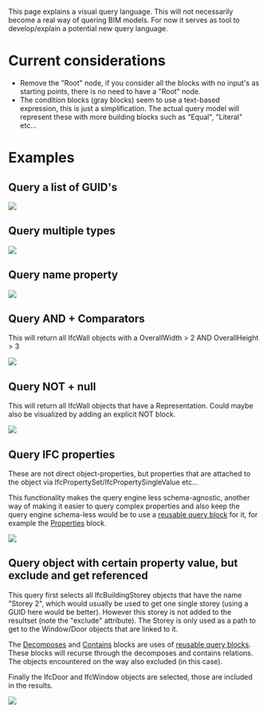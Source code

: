 This page explains a visual query language. This will not necessarily become a real way of quering BIM models. For now it serves as tool to develop/explain a potential new query language.

# Current considerations
- Remove the "Root" node, if you consider all the blocks with no input's as starting points, there is no need to have a "Root" node.
- The condition blocks (gray blocks) seem to use a text-based expression, this is just a simplification. The actual query model will represent these with more building blocks such as "Equal", "Literal" etc...

# Examples

## Query a list of GUID's

![](https://raw.githubusercontent.com/opensourceBIM/BIMserver/master/Documentation/img/queryguids.png)

## Query multiple types

![](https://raw.githubusercontent.com/opensourceBIM/BIMserver/master/Documentation/img/query2types.png)

## Query name property

![](https://raw.githubusercontent.com/opensourceBIM/BIMserver/master/Documentation/img/querynameproperty.png)

## Query AND + Comparators

This will return all IfcWall objects with a OverallWidth > 2 AND OverallHeight > 3

![](https://raw.githubusercontent.com/opensourceBIM/BIMserver/master/Documentation/img/queryand.png)

## Query NOT + null

This will return all IfcWall objects that have a Representation. Could maybe also be visualized by adding an explicit NOT block.

![](https://raw.githubusercontent.com/opensourceBIM/BIMserver/master/Documentation/img/querynotnull.png)

## Query IFC properties

These are not direct object-properties, but properties that are attached to the object via IfcPropertySet/IfcPropertySingleValue etc...

This functionality makes the query engine less schema-agnostic, another way of making it easier to query complex properties and also keep the query engine schema-less would be to use a [reusable query block](https://github.com/opensourceBIM/BIMserver/wiki/Reusable-query-%22Properties%22) for it, for example the [Properties](https://github.com/opensourceBIM/BIMserver/wiki/Reusable-query-%22Properties%22) block.

![](https://raw.githubusercontent.com/opensourceBIM/BIMserver/master/Documentation/img/querycomplexproperties.png)

## Query object with certain property value, but exclude and get referenced

This query first selects all IfcBuildingStorey objects that have the name "Storey 2", which would usually be used to get one single storey (using a GUID here would be better). However this storey is not added to the resultset (note the "exclude" attribute). The Storey is only used as a path to get to the Window/Door objects that are linked to it.

The [Decomposes](https://github.com/opensourceBIM/BIMserver/wiki/Reusable-query-%22Decomposes%22) and [Contains](https://github.com/opensourceBIM/BIMserver/wiki/Reusable-query-%22Contains%22) blocks are uses of [reusable query blocks](https://github.com/opensourceBIM/BIMserver/wiki/Reusable-query-blocks). These blocks will recurse through the decomposes and contains relations. The objects encountered on the way also excluded (in this case).

Finally the IfcDoor and IfcWindow objects are selected, those are included in the results.

![](https://raw.githubusercontent.com/opensourceBIM/BIMserver/master/Documentation/img/query1storeywindowsanddoors.png)


